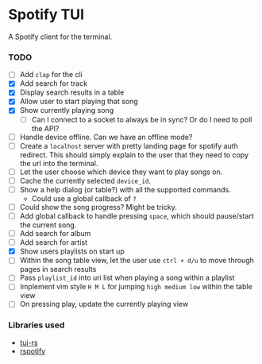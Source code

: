 # Spotify TUI

A Spotify client for the terminal.

### TODO

- [ ] Add `clap` for the cli
- [x] Add search for track
- [x] Display search results in a table
- [x] Allow user to start playing that song
- [x] Show currently playing song
  - [ ] Can I connect to a socket to always be in sync? Or do I need to poll the API?
- [ ] Handle device offline. Can we have an offline mode?
- [ ] Create a `localhost` server with pretty landing page for spotify auth redirect. This should simply explain to the user that they need to copy the url into the terminal.
- [ ] Let the user choose which device they want to play songs on.
- [ ] Cache the currently selected `device_id`.
- [ ] Show a help dialog (or table?) with all the supported commands.
  - Could use a global callback of `?`
- [ ] Could show the song progress? Might be tricky.
- [ ] Add global callback to handle pressing `space`, which should pause/start the current song.
- [ ] Add search for album
- [ ] Add search for artist
- [x] Show users playlists on start up
- [ ] Within the song table view, let the user use `ctrl + d/u` to move through pages in search results
- [ ] Pass `playlist_id` into uri list when playing a song within a playlist
- [ ] Implement vim style `H M L` for jumping `high medium low` within the table view
- [ ] On pressing play, update the currently playing view

### Libraries used

- [tui-rs](https://github.com/fdehau/tui-rs)
- [rspotify](https://github.com/ramsayleung/rspotify)
